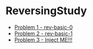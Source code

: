 # ReversingStudy 
* [Problem 1 - rev-basic-0](https://github.com/idong00/ReversingStudy/tree/main/Problem1)
* [Problem 2 - rev-basic-1](https://github.com/idong00/ReversingStudy/tree/main/Problem2)
* [Problem 3 - Inject ME!!!](https://github.com/idong00/ReversingStudy/blob/main/Problem3/README.md)
